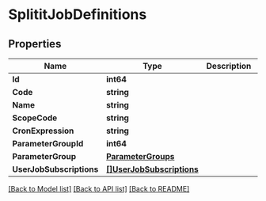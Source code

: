 # SplititJobDefinitions

## Properties

Name | Type | Description | Notes
------------ | ------------- | ------------- | -------------
**Id** | **int64** |  | 
**Code** | **string** |  | [optional] 
**Name** | **string** |  | [optional] 
**ScopeCode** | **string** |  | [optional] 
**CronExpression** | **string** |  | [optional] 
**ParameterGroupId** | **int64** |  | [optional] 
**ParameterGroup** | [**ParameterGroups**](ParameterGroups.md) |  | [optional] 
**UserJobSubscriptions** | [**[]UserJobSubscriptions**](UserJobSubscriptions.md) |  | [optional] 

[[Back to Model list]](../README.md#documentation-for-models) [[Back to API list]](../README.md#documentation-for-api-endpoints) [[Back to README]](../README.md)


